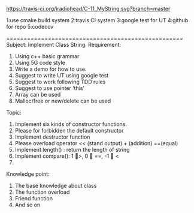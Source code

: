https://travis-ci.org/iradiohead/C-11_MyString.svg?branch=master


﻿1:use cmake build system
2:travis CI system
3:google test for UT
4:github for repo
5:codecov



===================================================
Subject:                Implement Class String.
Requirement:        
1.	Using c++ basic grammar
2.	Using 5G code style
3.	Write a demo for how to use.
4.	Suggest to write UT using google test
5.	Suggest to work following TDD rules
6.	Suggest to use pointer ‘this’
7.	Array can be used
8.	Malloc/free or new/delete can be used

Topic:
1.	Implement six kinds of constructor functions.
2.	Please for forbidden the default constructor
3.	Implement destructor function
4.	Please overload operator  << (stand output)  + (addition)   ==(equal)  
5.	Implement length() : return the length of string
6.	Implement compare(): 1 >, 0  ==, -1  <
7.	
Knowledge point:
1.	The base knowledge about class
2.	The function overload
3.	Friend function
4.	And so on




